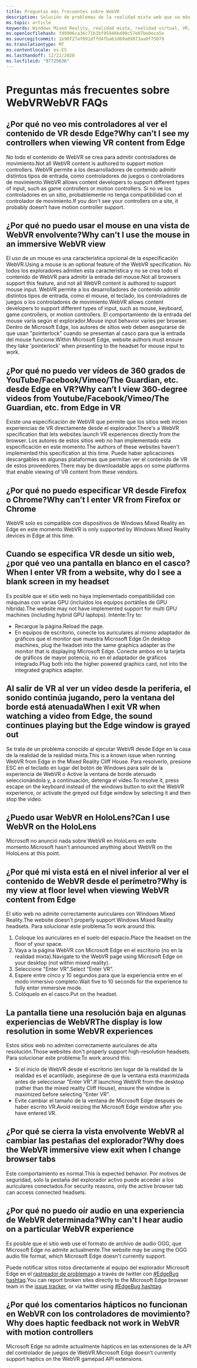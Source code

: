 ```yaml
---
title: Preguntas más frecuentes sobre WebVR
description: Solución de problemas de la realidad mixta web que va más allá de nuestra documentación de soporte técnico estándar para el consumidor.
ms.topic: article
keywords: Windows Mixed Reality, realidad mixta, realidad virtual, VR, MR, solución de problemas, errores, ayuda, soporte técnico, WebVR
ms.openlocfilehash: fd9906ca36c71b1bf959466d90c57e07be0eca5e
ms.sourcegitcommit: 1b90f27af091dffd4fba63d69a89873aa0f75079
ms.translationtype: MT
ms.contentlocale: es-ES
ms.lasthandoff: 12/22/2020
ms.locfileid: "97725636"
---
```

# <a name="webvr-faqs"></a><span data-ttu-id="915e5-104">Preguntas más frecuentes sobre WebVR</span><span class="sxs-lookup"><span data-stu-id="915e5-104">WebVR FAQs</span></span>

## <a name="why-cant-i-see-my-controllers-when-viewing-vr-content-from-edge"></a><span data-ttu-id="915e5-105">¿Por qué no veo mis controladores al ver el contenido de VR desde Edge?</span><span class="sxs-lookup"><span data-stu-id="915e5-105">Why can’t I see my controllers when viewing VR content from Edge</span></span>

<span data-ttu-id="915e5-106">No todo el contenido de WebVR se crea para admitir controladores de movimiento.</span><span class="sxs-lookup"><span data-stu-id="915e5-106">Not all WebVR content is authored to support motion controllers.</span></span> <span data-ttu-id="915e5-107">WebVR permite a los desarrolladores de contenido admitir distintos tipos de entrada, como controladores de juegos o controladores de movimiento.</span><span class="sxs-lookup"><span data-stu-id="915e5-107">WebVR allows content developers to support different types of input, such as game controllers or motion controllers.</span></span> <span data-ttu-id="915e5-108">Si no ve los controladores en un sitio, probablemente no tenga compatibilidad con el controlador de movimiento.</span><span class="sxs-lookup"><span data-stu-id="915e5-108">If you don't see your controllers on a site, it probably doesn’t have motion controller support.</span></span>

## <a name="why-cant-i-use-the-mouse-in-an-immersive-webvr-view"></a><span data-ttu-id="915e5-109">¿Por qué no puedo usar el mouse en una vista de WebVR envolvente?</span><span class="sxs-lookup"><span data-stu-id="915e5-109">Why can't I use the mouse in an immersive WebVR view</span></span>

<span data-ttu-id="915e5-110">El uso de un mouse es una característica opcional de la especificación WebVR.</span><span class="sxs-lookup"><span data-stu-id="915e5-110">Using a mouse is an optional feature of the WebVR specification.</span></span> <span data-ttu-id="915e5-111">No todos los exploradores admiten esta característica y no se crea todo el contenido de WebVR para admitir la entrada del mouse.</span><span class="sxs-lookup"><span data-stu-id="915e5-111">Not all browsers support this feature, and not all WebVR content is authored to support mouse input.</span></span> <span data-ttu-id="915e5-112">WebVR permite a los desarrolladores de contenido admitir distintos tipos de entrada, como el mouse, el teclado, los controladores de juegos o los controladores de movimiento.</span><span class="sxs-lookup"><span data-stu-id="915e5-112">WebVR allows content developers to support different types of input, such as mouse, keyboard, game controllers, or motion controllers.</span></span> <span data-ttu-id="915e5-113">El comportamiento de la entrada del mouse varía según el explorador.</span><span class="sxs-lookup"><span data-stu-id="915e5-113">Mouse input behavior varies per browser.</span></span> <span data-ttu-id="915e5-114">Dentro de Microsoft Edge, los autores de sitios web deben asegurarse de que usan "pointerlock" cuando se presentan al casco para que la entrada del mouse funcione.</span><span class="sxs-lookup"><span data-stu-id="915e5-114">Within Microsoft Edge, website authors must ensure they take 'pointerlock' when presenting to the headset for mouse input to work.</span></span>

## <a name="why-cant-i-view-360-degree-videos-from-youtubefacebookvimeothe-guardian-etc-from-edge-in-vr"></a><span data-ttu-id="915e5-115">¿Por qué no puedo ver vídeos de 360 grados de YouTube/Facebook/Vimeo/The Guardian, etc. desde Edge en VR?</span><span class="sxs-lookup"><span data-stu-id="915e5-115">Why can’t I view 360-degree videos from Youtube/Facebook/Vimeo/The Guardian, etc. from Edge in VR</span></span>

<span data-ttu-id="915e5-116">Existe una especificación de WebVR que permite que los sitios web inicien experiencias de VR directamente desde el explorador.</span><span class="sxs-lookup"><span data-stu-id="915e5-116">There's a WebVR specification that lets websites launch VR experiences directly from the browser.</span></span> <span data-ttu-id="915e5-117">Los autores de estos sitios web no han implementado esta especificación en este momento.</span><span class="sxs-lookup"><span data-stu-id="915e5-117">The authors of these websites haven't implemented this specification at this time.</span></span> <span data-ttu-id="915e5-118">Puede haber aplicaciones descargables en algunas plataformas que permitan ver el contenido de VR de estos proveedores.</span><span class="sxs-lookup"><span data-stu-id="915e5-118">There may be downloadable apps on some platforms that enable viewing of VR content from these vendors.</span></span>

## <a name="why-cant-i-enter-vr-from-firefox-or-chrome"></a><span data-ttu-id="915e5-119">¿Por qué no puedo especificar VR desde Firefox o Chrome?</span><span class="sxs-lookup"><span data-stu-id="915e5-119">Why can’t I enter VR from Firefox or Chrome</span></span>

<span data-ttu-id="915e5-120">WebVR solo es compatible con dispositivos de Windows Mixed Reality en Edge en este momento.</span><span class="sxs-lookup"><span data-stu-id="915e5-120">WebVR is only supported by Windows Mixed Reality devices in Edge at this time.</span></span>

## <a name="when-i-enter-vr-from-a-website-why-do-i-see-a-blank-screen-in-my-headset"></a><span data-ttu-id="915e5-121">Cuando se especifica VR desde un sitio web, ¿por qué veo una pantalla en blanco en el casco?</span><span class="sxs-lookup"><span data-stu-id="915e5-121">When I enter VR from a website, why do I see a blank screen in my headset</span></span>

<span data-ttu-id="915e5-122">Es posible que el sitio web no haya implementado compatibilidad con máquinas con varias GPU (incluidos los equipos portátiles de GPU híbrida).</span><span class="sxs-lookup"><span data-stu-id="915e5-122">The website may not have implemented support for multi GPU machines (including hybrid GPU laptops).</span></span> <span data-ttu-id="915e5-123">Intente:</span><span class="sxs-lookup"><span data-stu-id="915e5-123">Try to:</span></span>

* <span data-ttu-id="915e5-124">Recargue la página.</span><span class="sxs-lookup"><span data-stu-id="915e5-124">Reload the page.</span></span>
* <span data-ttu-id="915e5-125">En equipos de escritorio, conecte los auriculares al mismo adaptador de gráficos que el monitor que muestra Microsoft Edge.</span><span class="sxs-lookup"><span data-stu-id="915e5-125">On desktop machines, plug the headset into the same graphics adapter as the monitor that is displaying Microsoft Edge.</span></span> <span data-ttu-id="915e5-126">Conecte ambos en la tarjeta de gráficos de mayor potencia, no en el adaptador de gráficos integrado.</span><span class="sxs-lookup"><span data-stu-id="915e5-126">Plug both into the higher powered graphics card, not into the integrated graphics adapter.</span></span>

## <a name="when-i-exit-vr-when-watching-a-video-from-edge-the-sound-continues-playing-but-the-edge-window-is-grayed-out"></a><span data-ttu-id="915e5-127">Al salir de VR al ver un vídeo desde la periferia, el sonido continúa jugando, pero la ventana del borde está atenuada</span><span class="sxs-lookup"><span data-stu-id="915e5-127">When I exit VR when watching a video from Edge, the sound continues playing but the Edge window is grayed out</span></span>

<span data-ttu-id="915e5-128">Se trata de un problema conocido al ejecutar WebVR desde Edge en la casa de la realidad de la realidad mixta.</span><span class="sxs-lookup"><span data-stu-id="915e5-128">This is a known issue when running WebVR from Edge in the Mixed Reality Cliff House.</span></span> <span data-ttu-id="915e5-129">Para resolverlo, presione ESC en el teclado en lugar del botón de Windows para salir de la experiencia de WebVR o Active la ventana de borde atenuado seleccionándola y, a continuación, detenga el vídeo.</span><span class="sxs-lookup"><span data-stu-id="915e5-129">To resolve it, press escape on the keyboard instead of the windows button to exit the WebVR experience, or activate the greyed out Edge window by selecting it and then stop the video.</span></span>

## <a name="can-i-use-webvr-on-the-hololens"></a><span data-ttu-id="915e5-130">¿Puedo usar WebVR en HoloLens?</span><span class="sxs-lookup"><span data-stu-id="915e5-130">Can I use WebVR on the HoloLens</span></span>

<span data-ttu-id="915e5-131">Microsoft no anunció nada sobre WebVR en HoloLens en este momento.</span><span class="sxs-lookup"><span data-stu-id="915e5-131">Microsoft hasn't announced anything about WebVR on the HoloLens at this point.</span></span>

## <a name="why-is-my-view-at-floor-level-when-viewing-webvr-content-from-edge"></a><span data-ttu-id="915e5-132">¿Por qué mi vista está en el nivel inferior al ver el contenido de WebVR desde el perímetro?</span><span class="sxs-lookup"><span data-stu-id="915e5-132">Why is my view at floor level when viewing WebVR content from Edge</span></span>

<span data-ttu-id="915e5-133">El sitio web no admite correctamente auriculares con Windows Mixed Reality.</span><span class="sxs-lookup"><span data-stu-id="915e5-133">The website doesn't properly support Windows Mixed Reality headsets.</span></span> <span data-ttu-id="915e5-134">Para solucionar este problema:</span><span class="sxs-lookup"><span data-stu-id="915e5-134">To work around this:</span></span>

1. <span data-ttu-id="915e5-135">Coloque los auriculares en el suelo del espacio.</span><span class="sxs-lookup"><span data-stu-id="915e5-135">Place the headset on the floor of your space.</span></span>
2. <span data-ttu-id="915e5-136">Vaya a la página WebVR con Microsoft Edge en el escritorio (no en la realidad mixta).</span><span class="sxs-lookup"><span data-stu-id="915e5-136">Navigate to the WebVR page using Microsoft Edge on your desktop (not within mixed reality).</span></span>
3. <span data-ttu-id="915e5-137">Seleccione "Enter VR".</span><span class="sxs-lookup"><span data-stu-id="915e5-137">Select "Enter VR".</span></span>
4. <span data-ttu-id="915e5-138">Espere entre cinco y 10 segundos para que la experiencia entre en el modo inmersivo completo.</span><span class="sxs-lookup"><span data-stu-id="915e5-138">Wait five to 10 seconds for the experience to fully enter immersive mode.</span></span>
5. <span data-ttu-id="915e5-139">Colóquelo en el casco.</span><span class="sxs-lookup"><span data-stu-id="915e5-139">Put on the headset.</span></span>

## <a name="the-display-is-low-resolution-in-some-webvr-experiences"></a><span data-ttu-id="915e5-140">La pantalla tiene una resolución baja en algunas experiencias de WebVR</span><span class="sxs-lookup"><span data-stu-id="915e5-140">The display is low resolution in some WebVR experiences</span></span>

<span data-ttu-id="915e5-141">Estos sitios web no admiten correctamente auriculares de alta resolución.</span><span class="sxs-lookup"><span data-stu-id="915e5-141">Those websites don't properly support high-resolution headsets.</span></span> <span data-ttu-id="915e5-142">Para solucionar este problema:</span><span class="sxs-lookup"><span data-stu-id="915e5-142">To work around this:</span></span>

* <span data-ttu-id="915e5-143">Si el inicio de WebVR desde el escritorio (en lugar de la realidad de la realidad es el acantilado, asegúrese de que la ventana está maximizada antes de seleccionar "Enter VR".</span><span class="sxs-lookup"><span data-stu-id="915e5-143">If launching WebVR from the desktop (rather than the mixed reality Cliff House), ensure the window is maximized before selecting "Enter VR".</span></span>
* <span data-ttu-id="915e5-144">Evite cambiar el tamaño de la ventana de Microsoft Edge después de haber escrito VR.</span><span class="sxs-lookup"><span data-stu-id="915e5-144">Avoid resizing the Microsoft Edge window after you have entered VR.</span></span>

## <a name="why-does-the-webvr-immersive-view-exit-when-i-change-browser-tabs"></a><span data-ttu-id="915e5-145">¿Por qué se cierra la vista envolvente WebVR al cambiar las pestañas del explorador?</span><span class="sxs-lookup"><span data-stu-id="915e5-145">Why does the WebVR immersive view exit when I change browser tabs</span></span>

<span data-ttu-id="915e5-146">Este comportamiento es normal.</span><span class="sxs-lookup"><span data-stu-id="915e5-146">This is expected behavior.</span></span> <span data-ttu-id="915e5-147">Por motivos de seguridad, solo la pestaña del explorador activo puede acceder a los auriculares conectados.</span><span class="sxs-lookup"><span data-stu-id="915e5-147">For security reasons, only the active browser tab can access connected headsets.</span></span>

## <a name="why-cant-i-hear-audio-on-a-particular-webvr-experience"></a><span data-ttu-id="915e5-148">¿Por qué no puedo oír audio en una experiencia de WebVR determinada?</span><span class="sxs-lookup"><span data-stu-id="915e5-148">Why can't I hear audio on a particular WebVR experience</span></span>

<span data-ttu-id="915e5-149">Es posible que el sitio web use el formato de archivo de audio OGG, que Microsoft Edge no admite actualmente.</span><span class="sxs-lookup"><span data-stu-id="915e5-149">The website may be using the OGG audio file format, which Microsoft Edge doesn't currently support.</span></span>

<span data-ttu-id="915e5-150">Puede notificar sitios rotos directamente al equipo del explorador Microsoft Edge en el [rastreador de problemas](https://developer.microsoft.com/microsoft-edge/platform/issues/)o a través de twitter con [#EdgeBug hashtag](https://blogs.windows.com/msedgedev/2016/08/11/edgebug-twitter/).</span><span class="sxs-lookup"><span data-stu-id="915e5-150">You can report broken sites directly to the Microsoft Edge browser team in the [issue tracker](https://developer.microsoft.com/microsoft-edge/platform/issues/), or via twitter using [#EdgeBug hashtag](https://blogs.windows.com/msedgedev/2016/08/11/edgebug-twitter/).</span></span>

## <a name="why-does-haptic-feedback-not-work-in-webvr-with-motion-controllers"></a><span data-ttu-id="915e5-151">¿Por qué los comentarios hápticos no funcionan en WebVR con los controladores de movimiento?</span><span class="sxs-lookup"><span data-stu-id="915e5-151">Why does haptic feedback not work in WebVR with motion controllers</span></span>

<span data-ttu-id="915e5-152">Microsoft Edge no admite actualmente hápticos en las extensiones de la API del controlador de juegos de WebVR.</span><span class="sxs-lookup"><span data-stu-id="915e5-152">Microsoft Edge doesn't currently support haptics on the WebVR gamepad API extensions.</span></span>